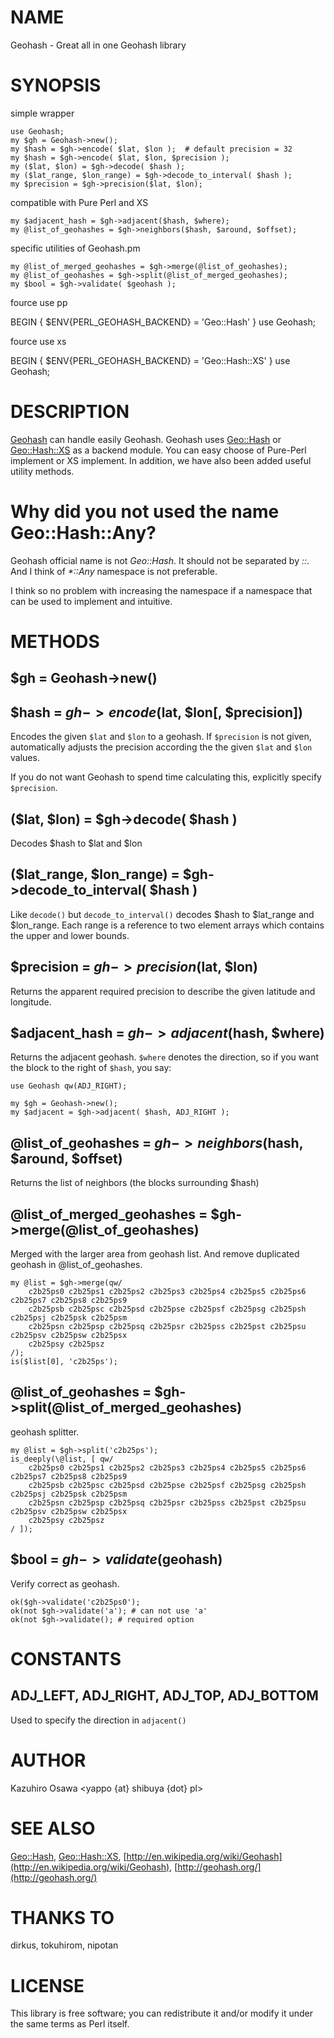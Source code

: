 # NAME

Geohash - Great all in one Geohash library

# SYNOPSIS

simple wrapper

    use Geohash;
    my $gh = Geohash->new();
    my $hash = $gh->encode( $lat, $lon );  # default precision = 32
    my $hash = $gh->encode( $lat, $lon, $precision );
    my ($lat, $lon) = $gh->decode( $hash );
    my ($lat_range, $lon_range) = $gh->decode_to_interval( $hash );
    my $precision = $gh->precision($lat, $lon);

compatible with Pure Perl and XS

    my $adjacent_hash = $gh->adjacent($hash, $where);
    my @list_of_geohashes = $gh->neighbors($hash, $around, $offset);

specific utilities of Geohash.pm

    my @list_of_merged_geohashes = $gh->merge(@list_of_geohashes);
    my @list_of_geohashes = $gh->split(@list_of_merged_geohashes);
    my $bool = $gh->validate( $geohash );

fource use pp

   BEGIN { $ENV{PERL_GEOHASH_BACKEND} = 'Geo::Hash' }
   use Geohash;

fource use xs

   BEGIN { $ENV{PERL_GEOHASH_BACKEND} = 'Geo::Hash::XS' }
   use Geohash;

# DESCRIPTION

[Geohash](http://search.cpan.org/perldoc?Geohash) can handle easily Geohash. Geohash uses [Geo::Hash](http://search.cpan.org/perldoc?Geo::Hash) or [Geo::Hash::XS](http://search.cpan.org/perldoc?Geo::Hash::XS) as a backend module.
You can easy choose of Pure-Perl implement or XS implement.
In addition, we have also been added useful utility methods.

# Why did you not used the name Geo::Hash::Any?

Geohash official name is not _Geo::Hash_. It should not be separated by _::_. And I think of _*::Any_ namespace is not preferable.

I think so no problem with increasing the namespace if a namespace that can be used to implement and intuitive.

# METHODS

## $gh = Geohash->new()

## $hash = $gh->encode($lat, $lon[, $precision])

Encodes the given `$lat` and `$lon` to a geohash. If `$precision` is not
given, automatically adjusts the precision according the the given `$lat`
and `$lon` values.

If you do not want Geohash to spend time calculating this, explicitly
specify `$precision`.

## ($lat, $lon) = $gh->decode( $hash )

Decodes $hash to $lat and $lon

## ($lat_range, $lon_range) = $gh->decode_to_interval( $hash )

Like `decode()` but `decode_to_interval()` decodes $hash to $lat_range and $lon_range. Each range is a reference to two element arrays which contains the upper and lower bounds.

## $precision = $gh->precision($lat, $lon)

Returns the apparent required precision to describe the given latitude and longitude.

## $adjacent_hash = $gh->adjacent($hash, $where)

Returns the adjacent geohash. `$where` denotes the direction, so if you
want the block to the right of `$hash`, you say:

    use Geohash qw(ADJ_RIGHT);

    my $gh = Geohash->new();
    my $adjacent = $gh->adjacent( $hash, ADJ_RIGHT );

## @list_of_geohashes = $gh->neighbors($hash, $around, $offset)

Returns the list of neighbors (the blocks surrounding $hash)

## @list_of_merged_geohashes = $gh->merge(@list_of_geohashes)

Merged with the larger area from geohash list. And remove duplicated geohash in @list_of_geohashes.

    my @list = $gh->merge(qw/
        c2b25ps0 c2b25ps1 c2b25ps2 c2b25ps3 c2b25ps4 c2b25ps5 c2b25ps6 c2b25ps7 c2b25ps8 c2b25ps9
        c2b25psb c2b25psc c2b25psd c2b25pse c2b25psf c2b25psg c2b25psh c2b25psj c2b25psk c2b25psm
        c2b25psn c2b25psp c2b25psq c2b25psr c2b25pss c2b25pst c2b25psu c2b25psv c2b25psw c2b25psx
        c2b25psy c2b25psz
    /);
    is($list[0], 'c2b25ps');

## @list_of_geohashes = $gh->split(@list_of_merged_geohashes)

geohash splitter.

    my @list = $gh->split('c2b25ps');
    is_deeply(\@list, [ qw/
        c2b25ps0 c2b25ps1 c2b25ps2 c2b25ps3 c2b25ps4 c2b25ps5 c2b25ps6 c2b25ps7 c2b25ps8 c2b25ps9
        c2b25psb c2b25psc c2b25psd c2b25pse c2b25psf c2b25psg c2b25psh c2b25psj c2b25psk c2b25psm
        c2b25psn c2b25psp c2b25psq c2b25psr c2b25pss c2b25pst c2b25psu c2b25psv c2b25psw c2b25psx
        c2b25psy c2b25psz
    / ]);

## $bool = $gh->validate($geohash)

Verify correct as geohash.

    ok($gh->validate('c2b25ps0');
    ok(not $gh->validate('a'); # can not use 'a'
    ok(not $gh->validate(); # required option

# CONSTANTS

## ADJ_LEFT, ADJ_RIGHT, ADJ_TOP, ADJ_BOTTOM

Used to specify the direction in `adjacent()`

# AUTHOR

Kazuhiro Osawa <yappo {at} shibuya {dot} pl>

# SEE ALSO

[Geo::Hash](http://search.cpan.org/perldoc?Geo::Hash), [Geo::Hash::XS](http://search.cpan.org/perldoc?Geo::Hash::XS),
[http://en.wikipedia.org/wiki/Geohash](http://en.wikipedia.org/wiki/Geohash), [http://geohash.org/](http://geohash.org/)

# THANKS TO

dirkus, tokuhirom, nipotan

# LICENSE

This library is free software; you can redistribute it and/or modify
it under the same terms as Perl itself.